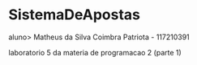 # SistemaDeApostas

aluno> Matheus da Silva Coimbra Patriota  - 117210391

laboratorio 5 da materia de programacao 2 (parte 1)

